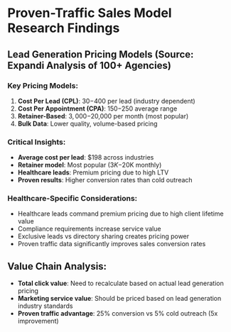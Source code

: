 
# Proven-Traffic Sales Model Research Findings

## Lead Generation Pricing Models (Source: Expandi Analysis of 100+ Agencies)

### Key Pricing Models:
1. **Cost Per Lead (CPL)**: $30-$400 per lead (industry dependent)
2. **Cost Per Appointment (CPA)**: $150-$250 average range
3. **Retainer-Based**: $3,000-$20,000 per month (most popular)
4. **Bulk Data**: Lower quality, volume-based pricing

### Critical Insights:
- **Average cost per lead**: $198 across industries
- **Retainer model**: Most popular ($3K-$20K monthly)
- **Healthcare leads**: Premium pricing due to high LTV
- **Proven results**: Higher conversion rates than cold outreach

### Healthcare-Specific Considerations:
- Healthcare leads command premium pricing due to high client lifetime value
- Compliance requirements increase service value
- Exclusive leads vs directory sharing creates pricing power
- Proven traffic data significantly improves sales conversion rates

## Value Chain Analysis:
- **Total click value**: Need to recalculate based on actual lead generation pricing
- **Marketing service value**: Should be priced based on lead generation industry standards
- **Proven traffic advantage**: 25% conversion vs 5% cold outreach (5x improvement)

